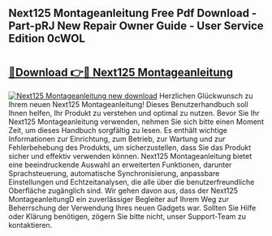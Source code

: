 ## Next125 Montageanleitung Free Pdf Download - Part-pRJ New Repair Owner Guide - User Service Edition 0cWOL

# <h2><a href="http://df74yt8.blite.top/?on=Next125+Montageanleitung">🔗Download 👉🔴 Next125 Montageanleitung</a></h2>

[![Next125 Montageanleitung new download](https://i.imgur.com/lujVjoI.png)](http://df74yt8.blite.top/?on=Next125+Montageanleitung)
Herzlichen Glückwunsch zu Ihrem neuen Next125 Montageanleitung! Dieses Benutzerhandbuch soll Ihnen helfen, Ihr Produkt zu verstehen und optimal zu nutzen. Bevor Sie Ihr Next125 Montageanleitung verwenden, nehmen Sie sich bitte einen Moment Zeit, um dieses Handbuch sorgfältig zu lesen. Es enthält wichtige Informationen zur Einrichtung, zum Betrieb, zur Wartung und zur Fehlerbehebung des Produkts, um sicherzustellen, dass Sie das Produkt sicher und effektiv verwenden können. Next125 Montageanleitung bietet eine beeindruckende Auswahl an erweiterten Funktionen, darunter Sprachsteuerung, automatische Synchronisierung, anpassbare Einstellungen und Echtzeitanalysen, die alle über die benutzerfreundliche Oberfläche zugänglich sind. Wir gehen davon aus, dass der Next125 MontageanleitungD ein zuverlässiger Begleiter auf Ihrem Weg zur Beherrschung der Verwendung Ihres neuen Gadgets war. Sollten Sie Hilfe oder Klärung benötigen, zögern Sie bitte nicht, unser Support-Team zu kontaktieren.
